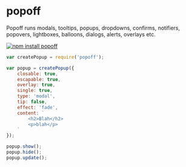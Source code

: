 # popoff

Popoff runs modals, tooltips, popups, dropdowns, confirms, notifiers, popovers, lightboxes, balloons, dialogs, alerts, overlays etc.


[![npm install popoff](https://nodei.co/npm/popoff.png?mini=true)](https://npmjs.org/package/popoff/)


```js
var createPopup = require('popoff');

var popup = createPopup({
	closable: true,
	escapable: true,
	overlay: true,
	single: true,
	type: 'modal',
	tip: false,
	effect: 'fade',
	content: `
		<h2>Blah</h2>
		<p>blah</p>
	`
});

popup.show();
popup.hide();
popup.update();
```
